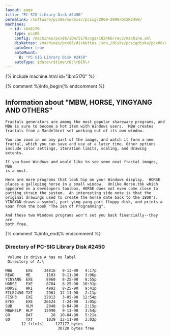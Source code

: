 ```yaml
---
layout: page
title: "PC-SIG Library Disk #2450"
permalink: /software/pcx86/sw/misc/pcsig/2000-2999/DISK2450/
machines:
  - id: ibm5170
    type: pcx86
    config: /machines/pcx86/ibm/5170/cga/1024kb/rev3/machine.xml
    diskettes: /machines/pcx86/diskettes.json,/disks/pcsigdisks/pcx86/diskettes.json
    autoGen: true
    autoMount:
      B: "PC-SIG Library Disk #2450"
    autoType: $date\r$time\rB:\rDIR\r
---
```


{% include machine.html id="ibm5170" %}

{% comment %}info_begin{% endcomment %}

## Information about "MBW, HORSE, YINGYANG AND OTHERS"

    Fractals generators are among the most popular shareware programs, and
    MBW is sure to become a hot item with Windows users.  MBW creates
    fractals from a Mandelbrot set working out of its own window.
    
    You can zoom in on any part of the image, and watch it form a new
    fractal, which you can save and use at a later time. Other options
    include color settings, iteration limits, scaling, and drawing extents.
    
    If you have Windows and would like to see some neat fractal images, MBW
    is a must.
    
    Here are more programs that look hip on your Windows display.  HORSE
    places a galloping horse in a small window.  Unlike Horse.tbk which
    appeared on a developers toolbox, HORSE does not even come close to
    putting strain the system.  An interesting side note is that the
    original drawings used to create the horse date back to the 1800's.
    YINGYAN draws a symbol, part ying-yang part floppy disk, and prints a
    koan from the book "The Zen of Programming".
    
    And these two Windows programs won't set you back financially--they are
    both free.
{% comment %}info_end{% endcomment %}


### Directory of PC-SIG Library Disk #2450

     Volume in drive A has no label
     Directory of A:\

    MBW      EXE     34816   9-13-90   4:17p
    READ     ME       1103   9-11-90   3:06p
    YINYANG  EXE      8960   8-25-90   8:55p
    HORSE    EXE      8704   8-25-90  10:31p
    HORSE    WRI      4992   8-25-90   9:41p
    FILE2450 TXT      2961  12-11-90   2:11p
    FISH3    EXE     22912   3-05-90  12:54p
    EYES     EXE     26624   7-24-90   1:05p
    SUB      XLM      2048   9-04-90   2:15p
    MBWHELP  HLP     12990   9-13-90   3:54p
    GO       BAT        28  10-04-90   5:21a
    GO       TXT      1039  12-11-90   2:02p
           12 file(s)     127177 bytes
                           30720 bytes free

